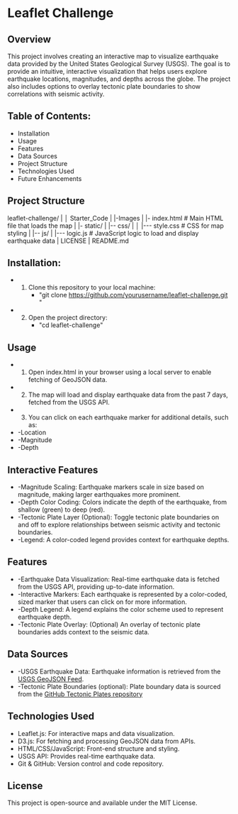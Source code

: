 # **Leaflet Challenge**

## **Overview**
This project involves creating an interactive map to visualize earthquake data provided by the United States Geological Survey (USGS). The goal is to provide an intuitive, interactive visualization that helps users explore earthquake locations, magnitudes, and depths across the globe. The project also includes options to overlay tectonic plate boundaries to show correlations with seismic activity.

## **Table of Contents**:
* Installation
* Usage
* Features
* Data Sources
* Project Structure
* Technologies Used
* Future Enhancements

## **Project Structure**
leaflet-challenge/
|
│ Starter_Code
|    |-Images
|    |- index.html             # Main HTML file that loads the map
|    |- static/
|       |-- css/
|       │   |--- style.css      # CSS for map styling
|       |-- js/
|           |--- logic.js       # JavaScript logic to load and display earthquake data
| LICENSE
| README.md 
## **Installation**:
* 1. Clone this repository to your local machine:
      - "git clone https://github.com/yourusername/leaflet-challenge.git
"
* 2. Open the project directory:
     - "cd leaflet-challenge"

## **Usage**
* 1. Open index.html in your browser using a local server to enable fetching of GeoJSON data.
* 2. The map will load and display earthquake data from the past 7 days, fetched from the USGS API.
* 3. You can click on each earthquake marker for additional details, such as:
* -Location
* -Magnitude
* -Depth

## **Interactive Features**
* -Magnitude Scaling: Earthquake markers scale in size based on magnitude, making larger earthquakes more prominent.
* -Depth Color Coding: Colors indicate the depth of the earthquake, from shallow (green) to deep (red).
* -Tectonic Plate Layer (Optional): Toggle tectonic plate boundaries on and off to explore relationships between seismic activity and tectonic boundaries.
* -Legend: A color-coded legend provides context for earthquake depths.

## **Features**
* -Earthquake Data Visualization: Real-time earthquake data is fetched from the USGS API, providing up-to-date information.
* -Interactive Markers: Each earthquake is represented by a color-coded, sized marker that users can click on for more information.
* -Depth Legend: A legend explains the color scheme used to represent earthquake depth.
* -Tectonic Plate Overlay: (Optional) An overlay of tectonic plate boundaries adds context to the seismic data.

## **Data Sources**
* -USGS Earthquake Data: Earthquake information is retrieved from the [USGS GeoJSON Feed](https://earthquake.usgs.gov/earthquakes/feed/v1.0/summary/all_week.geojson).
* -Tectonic Plate Boundaries (optional): Plate boundary data is sourced from the [GitHub Tectonic Plates repository](https://raw.githubusercontent.com/fraxen/tectonicplates/master/GeoJSON/PB2002_boundaries.json)

## **Technologies Used**
* Leaflet.js: For interactive maps and data visualization.
* D3.js: For fetching and processing GeoJSON data from APIs.
* HTML/CSS/JavaScript: Front-end structure and styling.
* USGS API: Provides real-time earthquake data.
* Git & GitHub: Version control and code repository.

## **License**
This project is open-source and available under the MIT License.